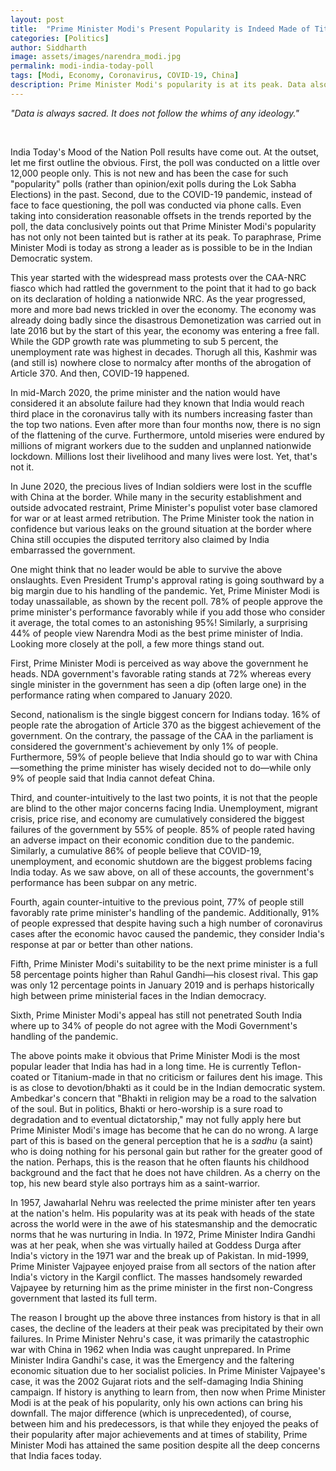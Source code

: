 ```yaml
---
layout: post
title:  "Prime Minister Modi's Present Popularity is Indeed Made of Titanium"
categories: [Politics]
author: Siddharth
image: assets/images/narendra_modi.jpg
permalink: modi-india-today-poll
tags: [Modi, Economy, Coronavirus, COVID-19, China]
description: Prime Minister Modi's popularity is at its peak. Data also has many fascinating insights.
---
```

<i>"Data is always sacred. It does not follow the whims of any ideology."</i>

<br>

India Today's Mood of the Nation Poll results have come out. At the outset, let me first outline the obvious. First, the poll was conducted on a little over 12,000 people only. This is not new and has been the case for such "popularity" polls (rather than opinion/exit polls during the Lok Sabha Elections) in the past. Second, due to the COVID-19 pandemic, instead of face to face questioning, the poll was conducted via phone calls. Even taking into consideration reasonable offsets in the trends reported by the poll, the data conclusively points out that Prime Minister Modi's popularity has not only not been tainted but is rather at its peak. To paraphrase, Prime Minister Modi is today as strong a leader as is possible to be in the Indian Democratic system.

This year started with the widespread mass protests over the CAA-NRC fiasco which had rattled the government to the point that it had to go back on its declaration of holding a nationwide NRC. As the year progressed, more and more bad news trickled in over the economy. The economy was already doing badly since the disastrous Demonetization was carried out in late 2016 but by the start of this year, the economy was entering a free fall. While the GDP growth rate was plummeting to sub 5 percent, the unemployment rate was highest in decades. Thorugh all this, Kashmir was (and still is) nowhere close to normalcy after months of the abrogation of Article 370. And then, COVID-19 happened.

In mid-March 2020, the prime minister and the nation would have considered it an absolute failure had they known that India would reach third place in the coronavirus tally with its numbers increasing faster than the top two nations. Even after more than four months now, there is no sign of the flattening of the curve. Furthermore, untold miseries were endured by millions of migrant workers due to the sudden and unplanned nationwide lockdown. Millions lost their livelihood and many lives were lost. Yet, that's not it.

In June 2020, the precious lives of Indian soldiers were lost in the scuffle with China at the border. While many in the security establishment and outside advocated restraint, Prime Minister's populist voter base clamored for war or at least armed retribution. The Prime Minister took the nation in confidence but various leaks on the ground situation at the border where China still occupies the disputed territory also claimed by India embarrassed the government.

One might think that no leader would be able to survive the above onslaughts. Even President Trump's approval rating is going southward by a big margin due to his handling of the pandemic. Yet, Prime Minister Modi is today unassailable, as shown by the recent poll. 78% of people approve the prime minister's performance favorably while if you add those who consider it average, the total comes to an astonishing 95%! Similarly, a surprising 44% of people view Narendra Modi as the best prime minister of India. Looking more closely at the poll, a few more things stand out.

First, Prime Minister Modi is perceived as way above the government he heads. NDA government's favorable rating stands at 72% whereas every single minister in the government has seen a dip (often large one) in the performance rating when compared to January 2020. 

Second, nationalism is the single biggest concern for Indians today. 16% of people rate the abrogation of Article 370 as the biggest achievement of the government. On the contrary, the passage of the CAA in the parliament is considered the government's achievement by only 1% of people. Furthermore, 59% of people believe that India should go to war with China—something the prime minister has wisely decided not to do—while only 9% of people said that India cannot defeat China.

Third, and counter-intuitively to the last two points, it is not that the people are blind to the other major concerns facing India. Unemployment, migrant crisis, price rise, and economy are cumulatively considered the biggest failures of the government by 55% of people. 85% of people rated having an adverse impact on their economic condition due to the pandemic. Similarly, a cumulative 86% of people believe that COVID-19, unemployment, and economic shutdown are the biggest problems facing India today. As we saw above, on all of these accounts, the government's performance has been subpar on any metric.

Fourth, again counter-intuitive to the previous point, 77% of people still favorably rate prime minister's handling of the pandemic. Additionally, 91% of people expressed that despite having such a high number of coronavirus cases after the economic havoc caused the pandemic, they consider India's response at par or better than other nations.

Fifth, Prime Minister Modi's suitability to be the next prime minister is a full 58 percentage points higher than Rahul Gandhi—his closest rival. This gap was only 12 percentage points in January 2019 and is perhaps historically high between prime ministerial faces in the Indian democracy.

Sixth, Prime Minister Modi's appeal has still not penetrated South India where up to 34% of people do not agree with the Modi Government's handling of the pandemic.

The above points make it obvious that Prime Minister Modi is the most popular leader that India has had in a long time. He is currently Teflon-coated or Titanium-made in that no criticism or failures dent his image. This is as close to devotion/bhakti as it could be in the Indian democratic system. Ambedkar's concern that "Bhakti in religion may be a road to the salvation of the soul. But in politics, Bhakti or hero-worship is a sure road to degradation and to eventual dictatorship," may not fully apply here but Prime Minister Modi's image has become that he can do no wrong. A large part of this is based on the general perception that he is a <i>sadhu</i> (a saint) who is doing nothing for his personal gain but rather for the greater good of the nation. Perhaps, this is the reason that he often flaunts his childhood background and the fact that he does not have children. As a cherry on the top, his new beard style also portrays him as a saint-warrior.

In 1957, Jawaharlal Nehru was reelected the prime minister after ten years at the nation's helm. His popularity was at its peak with heads of the state across the world were in the awe of his statesmanship and the democratic norms that he was nurturing in India. In 1972, Prime Minister Indira Gandhi was at her peak, when she was virtually hailed at Goddess Durga after India's victory in the 1971 war and the break up of Pakistan. In mid-1999, Prime Minister Vajpayee enjoyed praise from all sectors of the nation after India's victory in the Kargil conflict. The masses handsomely rewarded Vajpayee by returning him as the prime minister in the first non-Congress government that lasted its full term.

The reason I brought up the above three instances from history is that in all cases, the decline of the leaders at their peak was precipitated by their own failures. In Prime Minister Nehru's case, it was primarily the catastrophic war with China in 1962 when India was caught unprepared. In Prime Minister Indira Gandhi's case, it was the Emergency and the faltering economic situation due to her socialist policies. In Prime Minister Vajpayee's case, it was the 2002 Gujarat riots and the self-damaging India Shining campaign. If history is anything to learn from, then now when Prime Minister Modi is at the peak of his popularity, only his own actions can bring his downfall. The major difference (which is unprecedented), of course, between him and his predecessors, is that while they enjoyed the peaks of their popularity after major achievements and at times of stability, Prime Minister Modi has attained the same position despite all the deep concerns that India faces today.
